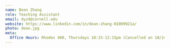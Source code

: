```yaml
---
name: Dean Zhang
role: Teaching Assistant
email: dyz4@cornell.edu
website: https://www.linkedin.com/in/dean-zhang-01009921a/
photo: dean.jpg
meta:
  Office Hours: Rhodes 400, Thursdays 10:15-12:15pm (Cancelled on 10/24)
---
```

